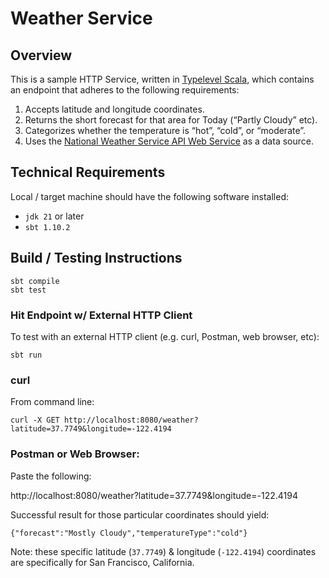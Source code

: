 # Weather Service

## Overview

This is a sample HTTP Service, written in [Typelevel Scala](https://typelevel.org/), which contains an endpoint that adheres to the following requirements:

1. Accepts latitude and longitude coordinates.
2. Returns the short forecast for that area for Today (“Partly Cloudy” etc).
3. Categorizes whether the temperature is “hot”, “cold”, or “moderate”. 
4. Uses the [National Weather Service API Web Service](https://www.weather.gov/documentation/services-web-api) as a data source. 

## Technical Requirements

Local / target machine should have the following software installed:

* `jdk 21` or later
* `sbt 1.10.2`

## Build / Testing Instructions

```
sbt compile
sbt test
```
### Hit Endpoint w/ External HTTP Client

To test with an external HTTP client (e.g. curl, Postman, web browser, etc):

`sbt run`

### curl

From command line:

`curl -X GET http://localhost:8080/weather?latitude=37.7749&longitude=-122.4194`

### Postman or Web Browser:

Paste the following:

http://localhost:8080/weather?latitude=37.7749&longitude=-122.4194

Successful result for those particular coordinates should yield:

`{"forecast":"Mostly Cloudy","temperatureType":"cold"}`

Note: these specific latitude (`37.7749`) & longitude (`-122.4194`) coordinates are specifically for San Francisco, California.
